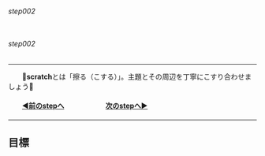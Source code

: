 ###### step002
###### &emsp;&emsp;&emsp;&emsp;&emsp;&emsp;&emsp;&emsp;&emsp;&emsp;&emsp;&emsp;&emsp;&emsp;&emsp;&emsp;&emsp;&emsp;&emsp;&emsp;&emsp;&emsp;&emsp;&emsp;&emsp;&emsp;&emsp;&emsp;&emsp;&emsp;&emsp;&emsp;&emsp;step002

 ---
&emsp;&emsp;📌<b>scratch</b>とは「擦る（こする）」。主題とその周辺を丁寧にこすり合わせましょう📌
#### &emsp;&emsp;[◀️前のstepへ](https://github.com/yuasys/scratch001/tree/main#-yuasys-way---scratch---%E3%81%AE%E5%93%B2%E5%AD%A6%E3%81%A8%E5%8E%9F%E7%90%86%E5%8E%9F%E5%89%87)&emsp;&emsp;&emsp;&emsp;&emsp;&emsp;[次のstepへ▶️](https://github.com/yuasys/scratch001/tree/main/003#step003)
---

## 目標

